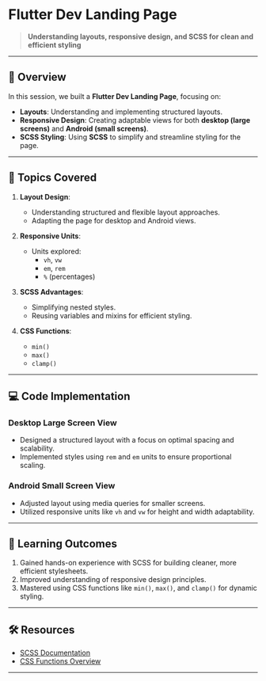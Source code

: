 # **Flutter Dev Landing Page**

> **Understanding layouts, responsive design, and SCSS for clean and efficient styling**

---

## 📌 **Overview**

In this session, we built a **Flutter Dev Landing Page**, focusing on:  
- **Layouts**: Understanding and implementing structured layouts.  
- **Responsive Design**: Creating adaptable views for both **desktop (large screens)** and **Android (small screens)**.  
- **SCSS Styling**: Using **SCSS** to simplify and streamline styling for the page.  

---

## 🧰 **Topics Covered**

1. **Layout Design**:  
   - Understanding structured and flexible layout approaches.  
   - Adapting the page for desktop and Android views.  

2. **Responsive Units**:  
   - Units explored:  
     - `vh`, `vw`  
     - `em`, `rem`  
     - `%` (percentages)  

3. **SCSS Advantages**:  
   - Simplifying nested styles.  
   - Reusing variables and mixins for efficient styling.  

4. **CSS Functions**:  
   - `min()`  
   - `max()`  
   - `clamp()`  

---

## 💻 **Code Implementation**

### **Desktop Large Screen View**

- Designed a structured layout with a focus on optimal spacing and scalability.
- Implemented styles using `rem` and `em` units to ensure proportional scaling.

### **Android Small Screen View**

- Adjusted layout using media queries for smaller screens.  
- Utilized responsive units like `vh` and `vw` for height and width adaptability.

---

## 📖 **Learning Outcomes**

1. Gained hands-on experience with SCSS for building cleaner, more efficient stylesheets.  
2. Improved understanding of responsive design principles.  
3. Mastered using CSS functions like `min()`, `max()`, and `clamp()` for dynamic styling.  

---

## 🛠️ **Resources**

- [SCSS Documentation](https://sass-lang.com/documentation)  
- [CSS Functions Overview](https://developer.mozilla.org/en-US/docs/Web/CSS/min)  

---